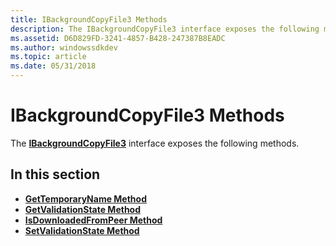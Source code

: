 ```yaml
---
title: IBackgroundCopyFile3 Methods
description: The IBackgroundCopyFile3 interface exposes the following methods.
ms.assetid: D6D829FD-3241-4857-B428-247387B8EADC
ms.author: windowssdkdev
ms.topic: article
ms.date: 05/31/2018
---
```


# IBackgroundCopyFile3 Methods

The [**IBackgroundCopyFile3**](/windows/desktop/api/Bits3_0/nn-bits3_0-ibackgroundcopyfile3) interface exposes the following methods.

## In this section

-   [**GetTemporaryName Method**](/windows/desktop/api/Bits3_0/nf-bits3_0-ibackgroundcopyfile3-gettemporaryname)
-   [**GetValidationState Method**](/windows/desktop/api/Bits3_0/nf-bits3_0-ibackgroundcopyfile3-getvalidationstate)
-   [**IsDownloadedFromPeer Method**](/windows/desktop/api/Bits3_0/nf-bits3_0-ibackgroundcopyfile3-isdownloadedfrompeer)
-   [**SetValidationState Method**](/windows/desktop/api/Bits3_0/nf-bits3_0-ibackgroundcopyfile3-setvalidationstate)

 

 





